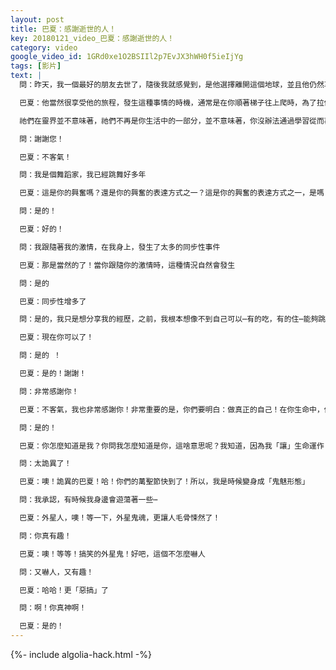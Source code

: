```yaml
---
layout: post
title: 巴夏：感謝逝世的人！
key: 20180121_video_巴夏：感謝逝世的人！
category: video
google_video_id: 1GRd0xe1O2BSIIl2p7EvJX3hWH0f5ieIjYg
tags: [影片]
text: |
  問：昨天，我一個最好的朋友去世了，隨後我就感覺到，是他選擇離開這個地球，並且他仍然享受他的旅程，即使他已經去世了

  巴夏：他當然很享受他的旅程，發生這種事情的時機，通常是在你順著梯子往上爬時，為了拉你一把，幫你提高振頻，因為他們的離去，會讓你把注意力轉向靈界，因為你想再次與他們接觸，所以這樣就擴展了你的感官，並且你也可以學習如何繼續跟他們交流

  祂們在靈界並不意味著，祂們不再是你生活中的一部分，並不意味著，你沒辦法通過學習從而再次與他們溝通，現在，你的注意力已經轉向了靈界，你就可以允許自己，讓靈性的能量進入你的系統，這樣你就可以更清晰地感知到來自你的朋友和靈界的信息，這就是為什麼有些人會在某個特定的時間死去，就是為了把你的注意力轉向靈界，因為這可以幫助你，可以幫助你的人生之旅

  問：謝謝您！

  巴夏：不客氣！

  問：我是個舞蹈家，我已經跳舞好多年

  巴夏：這是你的興奮嗎？還是你的興奮的表達方式之一？這是你的興奮的表達方式之一，是嗎？

  問：是的！

  巴夏：好的！

  問：我跟隨著我的激情，在我身上，發生了太多的同步性事件

  巴夏：那是當然的了！當你跟隨你的激情時，這種情況自然會發生

  問：是的

  巴夏：同步性增多了

  問：是的，我只是想分享我的經歷，之前，我根本想像不到自己可以⋯有的吃，有的住⋯能夠跳舞，能夠RD

  巴夏：現在你可以了！

  問：是的 ！

  巴夏：是的！謝謝！

  問：非常感謝你！

  巴夏：不客氣，我也非常感謝你！非常重要的是，你們要明白：做真正的自己！在你生命中，你能做的最艱難的事，就是試圖成為「別人期待的你」，所以，停止阻抗真正的你吧！讓生命來運作，允許祂來運作（註：不是順從於自己無意識的慣性，而是有意識的、保持覺察的跟隨你的心），難道不是這樣嗎，Naniya？

  問：是的！

  巴夏：你怎麼知道是我？你問我怎麼知道是你，這啥意思呢？我知道，因為我「讓」生命運作

  問：太詭異了！

  巴夏：噢！詭異的巴夏！哈！你們的萬聖節快到了！所以，我是時候變身成「鬼魅形態」

  問：我承認，有時候我身邊會遊蕩著一些⋯

  巴夏：外星人，噢！等一下，外星鬼魂，更讓人毛骨悚然了！

  問：你真有趣！

  巴夏：噢！等等！搞笑的外星鬼！好吧，這個不怎麼嚇人

  問：又嚇人，又有趣！

  巴夏：哈哈！更「惡搞」了

  問：啊！你真神啊！

  巴夏：是的！
---
```


{%- include algolia-hack.html -%}
